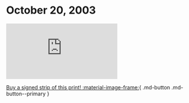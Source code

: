 # October 20, 2003

![](https://www.achewood.com/comic.php?date=10202003)

[Buy a signed strip of this print! :material-image-frame:](https://achewood-holiday-pop-up.myshopify.com/products/strip#10202003){ .md-button .md-button--primary }
